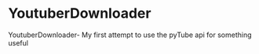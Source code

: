 # YoutuberDownloader
YoutuberDownloader- My first attempt to use the pyTube api for something useful
